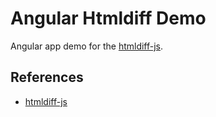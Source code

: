 # Angular Htmldiff Demo

Angular app demo for the [htmldiff-js](https://github.com/dfoverdx/htmldiff-js).

## References

* [htmldiff-js](https://github.com/dfoverdx/htmldiff-js)
